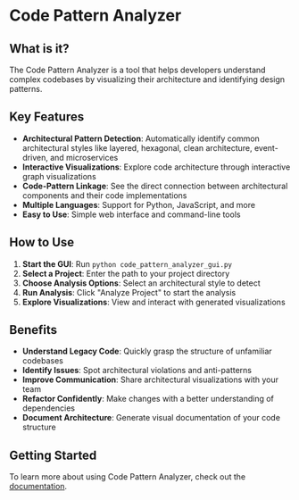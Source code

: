 # Code Pattern Analyzer

## What is it?

The Code Pattern Analyzer is a tool that helps developers understand complex codebases by visualizing their architecture and identifying design patterns.

## Key Features

- **Architectural Pattern Detection**: Automatically identify common architectural styles like layered, hexagonal, clean architecture, event-driven, and microservices
- **Interactive Visualizations**: Explore code architecture through interactive graph visualizations
- **Code-Pattern Linkage**: See the direct connection between architectural components and their code implementations
- **Multiple Languages**: Support for Python, JavaScript, and more
- **Easy to Use**: Simple web interface and command-line tools

## How to Use

1. **Start the GUI**: Run `python code_pattern_analyzer_gui.py`
2. **Select a Project**: Enter the path to your project directory
3. **Choose Analysis Options**: Select an architectural style to detect
4. **Run Analysis**: Click "Analyze Project" to start the analysis
5. **Explore Visualizations**: View and interact with generated visualizations

## Benefits

- **Understand Legacy Code**: Quickly grasp the structure of unfamiliar codebases
- **Identify Issues**: Spot architectural violations and anti-patterns
- **Improve Communication**: Share architectural visualizations with your team
- **Refactor Confidently**: Make changes with a better understanding of dependencies
- **Document Architecture**: Generate visual documentation of your code structure

## Getting Started

To learn more about using Code Pattern Analyzer, check out the [documentation](/docs).